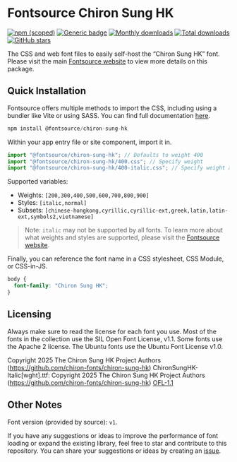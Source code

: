 # Fontsource Chiron Sung HK

[![npm (scoped)](https://img.shields.io/npm/v/@fontsource/chiron-sung-hk?color=brightgreen)](https://www.npmjs.com/package/@fontsource/chiron-sung-hk) [![Generic badge](https://img.shields.io/badge/fontsource-passing-brightgreen)](https://github.com/fontsource/fontsource) [![Monthly downloads](https://badgen.net/npm/dm/@fontsource/chiron-sung-hk)](https://github.com/fontsource/fontsource) [![Total downloads](https://badgen.net/npm/dt/@fontsource/chiron-sung-hk)](https://github.com/fontsource/fontsource) [![GitHub stars](https://img.shields.io/github/stars/fontsource/fontsource.svg?style=social&label=Star)](https://github.com/fontsource/fontsource/stargazers)

The CSS and web font files to easily self-host the “Chiron Sung HK” font. Please visit the main [Fontsource website](https://fontsource.org/fonts/chiron-sung-hk) to view more details on this package.

## Quick Installation

Fontsource offers multiple methods to import the CSS, including using a bundler like Vite or using SASS. You can find full documentation [here](https://fontsource.org/docs/getting-started/introduction).

```javascript
npm install @fontsource/chiron-sung-hk
```

Within your app entry file or site component, import it in.

```javascript
import "@fontsource/chiron-sung-hk"; // Defaults to weight 400
import "@fontsource/chiron-sung-hk/400.css"; // Specify weight
import "@fontsource/chiron-sung-hk/400-italic.css"; // Specify weight and style
```

Supported variables:
- Weights: `[200,300,400,500,600,700,800,900]`
- Styles: `[italic,normal]`
- Subsets: `[chinese-hongkong,cyrillic,cyrillic-ext,greek,latin,latin-ext,symbols2,vietnamese]`

> Note: `italic` may not be supported by all fonts. To learn more about what weights and styles are supported, please visit the [Fontsource website](https://fontsource.org/fonts/chiron-sung-hk).

Finally, you can reference the font name in a CSS stylesheet, CSS Module, or CSS-in-JS.

```css
body {
  font-family: "Chiron Sung HK";
}
```

## Licensing
Always make sure to read the license for each font you use. Most of the fonts in the collection use the SIL Open Font License, v1.1. Some fonts use the Apache 2 license. The Ubuntu fonts use the Ubuntu Font License v1.0.

Copyright 2025 The Chiron Sung HK Project Authors (https://github.com/chiron-fonts/chiron-sung-hk) ChironSungHK-Italic[wght].ttf: Copyright 2025 The Chiron Sung HK Project Authors (https://github.com/chiron-fonts/chiron-sung-hk)
[OFL-1.1](https://openfontlicense.org)

## Other Notes
Font version (provided by source): `v1`.

If you have any suggestions or ideas to improve the performance of font loading or expand the existing library, feel free to star and contribute to this repository. You can share your suggestions or ideas by creating an [issue](https://github.com/fontsource/fontsource/issues).